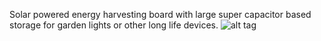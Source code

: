 Solar powered energy harvesting board with large super capacitor based storage for garden lights or other long life devices. 
![alt tag](https://github.com/scubasonar/KiCAD_BreakoutBoards/blob/master/LTC3110_supercap_backup/Images/LTC31100_breakout_top.png)
